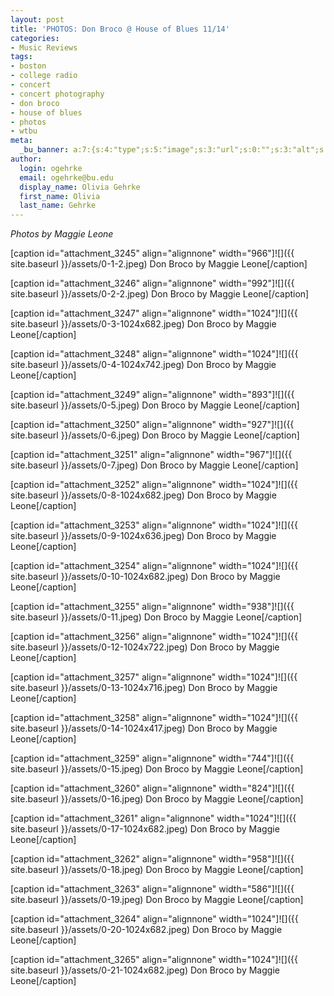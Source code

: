 ```yaml
---
layout: post
title: 'PHOTOS: Don Broco @ House of Blues 11/14'
categories:
- Music Reviews
tags:
- boston
- college radio
- concert
- concert photography
- don broco
- house of blues
- photos
- wtbu
meta:
  _bu_banner: a:7:{s:4:"type";s:5:"image";s:3:"url";s:0:"";s:3:"alt";s:0:"";s:7:"post_id";s:0:"";s:4:"html";s:0:"";s:8:"position";s:12:"contentWidth";s:7:"caption";s:0:"";}
author:
  login: ogehrke
  email: ogehrke@bu.edu
  display_name: Olivia Gehrke
  first_name: Olivia
  last_name: Gehrke
---
```

_Photos by Maggie Leone_

\[caption id="attachment\_3245" align="alignnone" width="966"\]![]({{ site.baseurl }}/assets/0-1-2.jpeg) Don Broco by Maggie Leone\[/caption\]

\[caption id="attachment\_3246" align="alignnone" width="992"\]![]({{ site.baseurl }}/assets/0-2-2.jpeg) Don Broco by Maggie Leone\[/caption\]

\[caption id="attachment\_3247" align="alignnone" width="1024"\]![]({{ site.baseurl }}/assets/0-3-1024x682.jpeg) Don Broco by Maggie Leone\[/caption\]

\[caption id="attachment\_3248" align="alignnone" width="1024"\]![]({{ site.baseurl }}/assets/0-4-1024x742.jpeg) Don Broco by Maggie Leone\[/caption\]

\[caption id="attachment\_3249" align="alignnone" width="893"\]![]({{ site.baseurl }}/assets/0-5.jpeg) Don Broco by Maggie Leone\[/caption\]

\[caption id="attachment\_3250" align="alignnone" width="927"\]![]({{ site.baseurl }}/assets/0-6.jpeg) Don Broco by Maggie Leone\[/caption\]

\[caption id="attachment\_3251" align="alignnone" width="967"\]![]({{ site.baseurl }}/assets/0-7.jpeg) Don Broco by Maggie Leone\[/caption\]

\[caption id="attachment\_3252" align="alignnone" width="1024"\]![]({{ site.baseurl }}/assets/0-8-1024x682.jpeg) Don Broco by Maggie Leone\[/caption\]

\[caption id="attachment\_3253" align="alignnone" width="1024"\]![]({{ site.baseurl }}/assets/0-9-1024x636.jpeg) Don Broco by Maggie Leone\[/caption\]

\[caption id="attachment\_3254" align="alignnone" width="1024"\]![]({{ site.baseurl }}/assets/0-10-1024x682.jpeg) Don Broco by Maggie Leone\[/caption\]

\[caption id="attachment\_3255" align="alignnone" width="938"\]![]({{ site.baseurl }}/assets/0-11.jpeg) Don Broco by Maggie Leone\[/caption\]

\[caption id="attachment\_3256" align="alignnone" width="1024"\]![]({{ site.baseurl }}/assets/0-12-1024x722.jpeg) Don Broco by Maggie Leone\[/caption\]

\[caption id="attachment\_3257" align="alignnone" width="1024"\]![]({{ site.baseurl }}/assets/0-13-1024x716.jpeg) Don Broco by Maggie Leone\[/caption\]

\[caption id="attachment\_3258" align="alignnone" width="1024"\]![]({{ site.baseurl }}/assets/0-14-1024x417.jpeg) Don Broco by Maggie Leone\[/caption\]

\[caption id="attachment\_3259" align="alignnone" width="744"\]![]({{ site.baseurl }}/assets/0-15.jpeg) Don Broco by Maggie Leone\[/caption\]

\[caption id="attachment\_3260" align="alignnone" width="824"\]![]({{ site.baseurl }}/assets/0-16.jpeg) Don Broco by Maggie Leone\[/caption\]

\[caption id="attachment\_3261" align="alignnone" width="1024"\]![]({{ site.baseurl }}/assets/0-17-1024x682.jpeg) Don Broco by Maggie Leone\[/caption\]

\[caption id="attachment\_3262" align="alignnone" width="958"\]![]({{ site.baseurl }}/assets/0-18.jpeg) Don Broco by Maggie Leone\[/caption\]

\[caption id="attachment\_3263" align="alignnone" width="586"\]![]({{ site.baseurl }}/assets/0-19.jpeg) Don Broco by Maggie Leone\[/caption\]

\[caption id="attachment\_3264" align="alignnone" width="1024"\]![]({{ site.baseurl }}/assets/0-20-1024x682.jpeg) Don Broco by Maggie Leone\[/caption\]

\[caption id="attachment\_3265" align="alignnone" width="1024"\]![]({{ site.baseurl }}/assets/0-21-1024x682.jpeg) Don Broco by Maggie Leone\[/caption\]